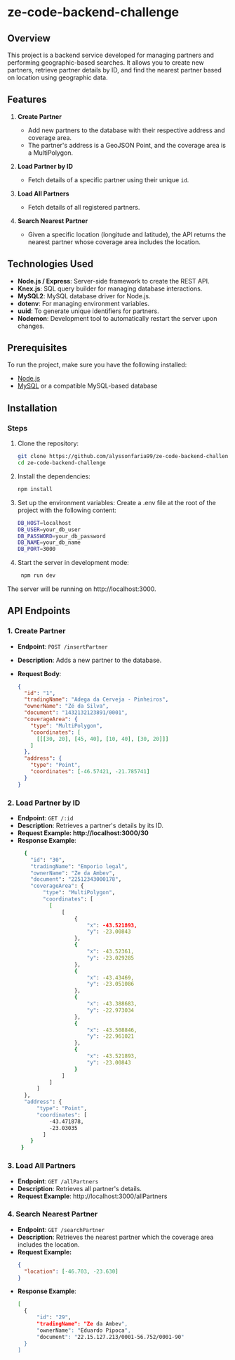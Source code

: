 # ze-code-backend-challenge

## Overview

This project is a backend service developed for managing partners and performing geographic-based searches. It allows you to create new partners, retrieve partner details by ID, and find the nearest partner based on location using geographic data.

## Features

1. **Create Partner**
   - Add new partners to the database with their respective address and coverage area.
   - The partner's address is a GeoJSON Point, and the coverage area is a MultiPolygon.

2. **Load Partner by ID**
   - Fetch details of a specific partner using their unique `id`.
     
2. **Load All Partners**
   - Fetch details of all registered partners.

3. **Search Nearest Partner**
   - Given a specific location (longitude and latitude), the API returns the nearest partner whose coverage area includes the location.

## Technologies Used

- **Node.js / Express**: Server-side framework to create the REST API.
- **Knex.js**: SQL query builder for managing database interactions.
- **MySQL2**: MySQL database driver for Node.js.
- **dotenv**: For managing environment variables.
- **uuid**: To generate unique identifiers for partners.
- **Nodemon**: Development tool to automatically restart the server upon changes.

## Prerequisites

To run the project, make sure you have the following installed:

- [Node.js](https://nodejs.org/en/)
- [MySQL](https://www.mysql.com/) or a compatible MySQL-based database

## Installation

### Steps

1. Clone the repository:

   ```bash
   git clone https://github.com/alyssonfaria99/ze-code-backend-challenge.git
   cd ze-code-backend-challenge

2. Install the dependencies:

     ```bash
     npm install

3. Set up the environment variables:
   Create a .env file at the root of the project with the following content:

     ```bash
     DB_HOST=localhost
     DB_USER=your_db_user
     DB_PASSWORD=your_db_password
     DB_NAME=your_db_name
     DB_PORT=3000

4. Start the server in development mode:
   ```bash
    npm run dev
   
The server will be running on http://localhost:3000.

  ## API Endpoints

### 1. Create Partner

- **Endpoint**: `POST /insertPartner`
- **Description**: Adds a new partner to the database.
- **Request Body**:

  ```json
  {
    "id": "1",
    "tradingName": "Adega da Cerveja - Pinheiros",
    "ownerName": "Zé da Silva",
    "document": "1432132123891/0001",
    "coverageArea": {
      "type": "MultiPolygon",
      "coordinates": [
        [[[30, 20], [45, 40], [10, 40], [30, 20]]]
      ]
    },
    "address": {
      "type": "Point",
      "coordinates": [-46.57421, -21.785741]
    }
  }
  
### 2. Load Partner by ID

- **Endpoint**: `GET /:id`
- **Description**: Retrieves a partner's details by its ID.
- **Request Example: http://localhost:3000/30**
- **Response Example**:
  ```bash
    {
	  "id": "30",
	  "tradingName": "Emporio legal",
	  "ownerName": "Ze da Ambev",
	  "document": "22512343000178",
	  "coverageArea": {
		  "type": "MultiPolygon",
		  "coordinates": [
			[
				[
					{
						"x": -43.521893,
						"y": -23.00843
					},
					{
						"x": -43.52361,
						"y": -23.029285
					},
					{
						"x": -43.43469,
						"y": -23.051086
					},
					{
						"x": -43.388683,
						"y": -22.973034
					},
					{
						"x": -43.508846,
						"y": -22.961021
					},
					{
						"x": -43.521893,
						"y": -23.00843
					}
				]
			]
		]
	},
	"address": {
		"type": "Point",
		"coordinates": [
			-43.471878,
			-23.03035
		  ]
	  }
   }

### 3. Load All Partners

- **Endpoint**: `GET /allPartners`
- **Description**: Retrieves all partner's details.
- **Request Example**: http://localhost:3000/allPartners
  
### 4. Search Nearest Partner
- **Endpoint**: `GET /searchPartner`
- **Description**: Retrieves the nearest partner which the coverage area includes the location.
- **Request Example:**
  ```json
  {
	"location": [-46.703, -23.630]
  }
- **Response Example**:
  ```bash
  [
	{
		"id": "29",
		"tradingName": "Ze da Ambev",
		"ownerName": "Eduardo Pipoca",
		"document": "22.15.127.213/0001-56.752/0001-90"
	}
  ]




